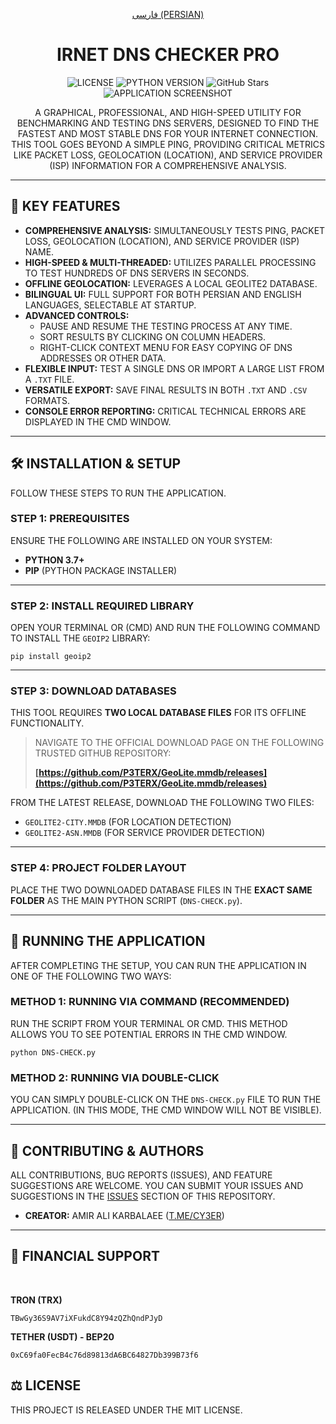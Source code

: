 <div align="center">

[فارسی (PERSIAN)](README.fa.md)

# IRNET DNS CHECKER PRO

![LICENSE](https://img.shields.io/badge/license-MIT-blue.svg)
![PYTHON VERSION](https://img.shields.io/badge/python-3.7+-brightgreen.svg)
![GitHub Stars](<img src="https://img.shields.io/github/stars/cy33r/IRNET-DNS-CHECKER-PRO/?style=social" alt="GitHub Stars">)
![APPLICATION SCREENSHOT](https://github.com/user-attachments/assets/22905402-f1e6-4775-9f8b-9d4945cda441)

A GRAPHICAL, PROFESSIONAL, AND HIGH-SPEED UTILITY FOR BENCHMARKING AND TESTING DNS SERVERS, DESIGNED TO FIND THE FASTEST AND MOST STABLE DNS FOR YOUR INTERNET CONNECTION. THIS TOOL GOES BEYOND A SIMPLE PING, PROVIDING CRITICAL METRICS LIKE PACKET LOSS, GEOLOCATION (LOCATION), AND SERVICE PROVIDER (ISP) INFORMATION FOR A COMPREHENSIVE ANALYSIS.

</div>

---

## 🚀 KEY FEATURES

* **COMPREHENSIVE ANALYSIS:** SIMULTANEOUSLY TESTS PING, PACKET LOSS, GEOLOCATION (LOCATION), AND SERVICE PROVIDER (ISP) NAME.
* **HIGH-SPEED & MULTI-THREADED:** UTILIZES PARALLEL PROCESSING TO TEST HUNDREDS OF DNS SERVERS IN SECONDS.
* **OFFLINE GEOLOCATION:** LEVERAGES A LOCAL GEOLITE2 DATABASE.
* **BILINGUAL UI:** FULL SUPPORT FOR BOTH PERSIAN AND ENGLISH LANGUAGES, SELECTABLE AT STARTUP.
* **ADVANCED CONTROLS:**
    * PAUSE AND RESUME THE TESTING PROCESS AT ANY TIME.
    * SORT RESULTS BY CLICKING ON COLUMN HEADERS.
    * RIGHT-CLICK CONTEXT MENU FOR EASY COPYING OF DNS ADDRESSES OR OTHER DATA.
* **FLEXIBLE INPUT:** TEST A SINGLE DNS OR IMPORT A LARGE LIST FROM A `.TXT` FILE.
* **VERSATILE EXPORT:** SAVE FINAL RESULTS IN BOTH `.TXT` AND `.CSV` FORMATS.
* **CONSOLE ERROR REPORTING:** CRITICAL TECHNICAL ERRORS ARE DISPLAYED IN THE CMD WINDOW.

---

## 🛠️ INSTALLATION & SETUP

FOLLOW THESE STEPS TO RUN THE APPLICATION.

### **STEP 1: PREREQUISITES**

ENSURE THE FOLLOWING ARE INSTALLED ON YOUR SYSTEM:
* **PYTHON 3.7+**
* **PIP** (PYTHON PACKAGE INSTALLER)

---

### **STEP 2: INSTALL REQUIRED LIBRARY**

OPEN YOUR TERMINAL OR (CMD) AND RUN THE FOLLOWING COMMAND TO INSTALL THE `GEOIP2` LIBRARY:
```shell
pip install geoip2
```

---

### **STEP 3: DOWNLOAD DATABASES**

THIS TOOL REQUIRES **TWO LOCAL DATABASE FILES** FOR ITS OFFLINE FUNCTIONALITY.

> NAVIGATE TO THE OFFICIAL DOWNLOAD PAGE ON THE FOLLOWING TRUSTED GITHUB REPOSITORY:
>
> **[https://github.com/P3TERX/GeoLite.mmdb/releases](https://github.com/P3TERX/GeoLite.mmdb/releases)**

FROM THE LATEST RELEASE, DOWNLOAD THE FOLLOWING TWO FILES:
* `GEOLITE2-CITY.MMDB` (FOR LOCATION DETECTION)
* `GEOLITE2-ASN.MMDB` (FOR SERVICE PROVIDER DETECTION)

---

### **STEP 4: PROJECT FOLDER LAYOUT**

PLACE THE TWO DOWNLOADED DATABASE FILES IN THE **EXACT SAME FOLDER** AS THE MAIN PYTHON SCRIPT (`DNS-CHECK.py`).

---

## 🚀 RUNNING THE APPLICATION

AFTER COMPLETING THE SETUP, YOU CAN RUN THE APPLICATION IN ONE OF THE FOLLOWING TWO WAYS:

### **METHOD 1: RUNNING VIA COMMAND (RECOMMENDED)**
RUN THE SCRIPT FROM YOUR TERMINAL OR CMD. THIS METHOD ALLOWS YOU TO SEE POTENTIAL ERRORS IN THE CMD WINDOW.
```shell
python DNS-CHECK.py
```

### **METHOD 2: RUNNING VIA DOUBLE-CLICK**
YOU CAN SIMPLY DOUBLE-CLICK ON THE `DNS-CHECK.py` FILE TO RUN THE APPLICATION. (IN THIS MODE, THE CMD WINDOW WILL NOT BE VISIBLE).

---

## 🤝 CONTRIBUTING & AUTHORS
ALL CONTRIBUTIONS, BUG REPORTS (ISSUES), AND FEATURE SUGGESTIONS ARE WELCOME. YOU CAN SUBMIT YOUR ISSUES AND SUGGESTIONS IN THE [ISSUES](https://github.com/cy33r/IR-NET/issues) SECTION OF THIS REPOSITORY.

* **CREATOR:** AMIR ALI KARBALAEE ([T.ME/CY3ER](https://t.me/CY3ER))

---

## 🎁 FINANCIAL SUPPORT
<br>

**TRON (TRX)**
```
TBwGy36S9AV7iXFukdC8Y94zQZhQndPJyD
```

**TETHER (USDT) - BEP20**
```
0xC69fa0FecB4c76d89813dA6BC64827Db399B73f6
```

## ⚖️ LICENSE
THIS PROJECT IS RELEASED UNDER THE MIT LICENSE.
